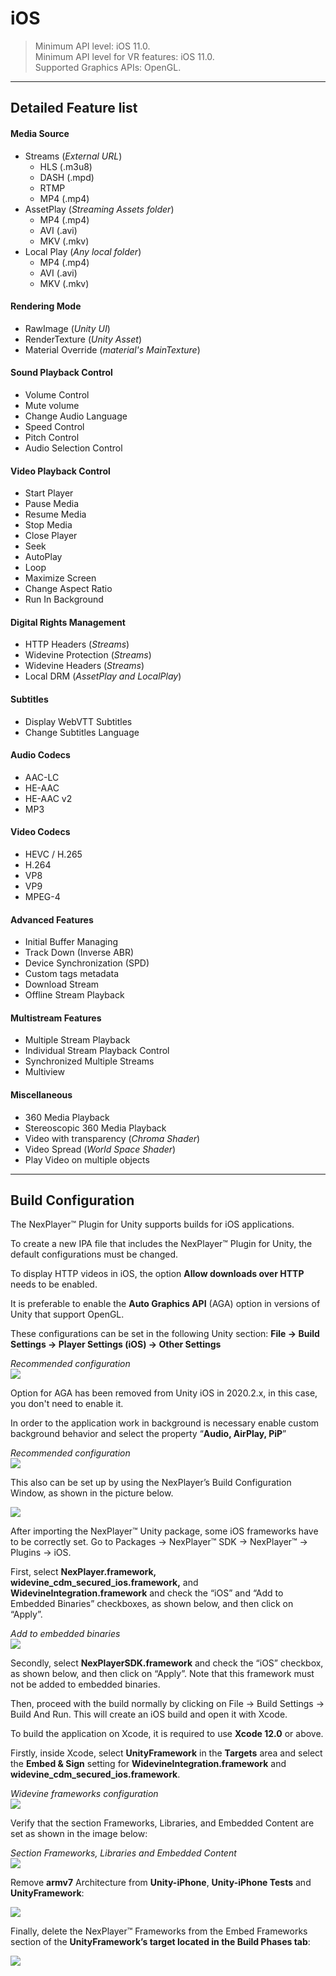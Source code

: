 # iOS

> Minimum API level: iOS 11.0.  
Minimum API level for VR features: iOS 11.0.  
Supported Graphics APIs: OpenGL.    

---
## Detailed Feature list
#### Media Source
- Streams (*External URL*)
	- HLS (.m3u8)
	- DASH (.mpd)
	- RTMP
	- MP4 (.mp4)
- AssetPlay (*Streaming Assets folder*)
	- MP4 (.mp4)
	- AVI (.avi)
	- MKV (.mkv)
- Local Play (*Any local folder*)
	- MP4 (.mp4)
	- AVI (.avi)
	- MKV (.mkv)

#### Rendering Mode  
- RawImage (*Unity UI*)	
- RenderTexture (*Unity Asset*)
- Material Override (*material's MainTexture*)

#### Sound Playback Control
- Volume Control
- Mute volume
- Change Audio Language
- Speed Control
- Pitch Control
- Audio Selection Control

#### Video Playback Control
- Start Player
- Pause Media
- Resume Media
- Stop Media
- Close Player
- Seek
- AutoPlay
- Loop
- Maximize Screen
- Change Aspect Ratio
- Run In Background

#### Digital Rights Management
- HTTP Headers (*Streams*)
- Widevine Protection (*Streams*)
- Widevine Headers (*Streams*)
- Local DRM (*AssetPlay and LocalPlay*)

#### Subtitles
- Display WebVTT Subtitles
- Change Subtitles Language

#### Audio Codecs
- AAC-LC
- HE-AAC
- HE-AAC v2
- MP3

#### Video Codecs
- HEVC / H.265
- H.264
- VP8
- VP9
- MPEG-4

#### Advanced Features
- Initial Buffer Managing
- Track Down (Inverse ABR)
- Device Synchronization (SPD)
- Custom tags metadata
- Download Stream
- Offline Stream Playback

#### Multistream Features
- Multiple Stream Playback
- Individual Stream Playback Control
- Synchronized Multiple Streams
- Multiview

#### Miscellaneous
- 360 Media Playback
- Stereoscopic 360 Media Playback
- Video with transparency (*Chroma Shader*)
- Video Spread (*World Space Shader*)
- Play Video on multiple objects

---
## Build Configuration

The NexPlayer™ Plugin for Unity supports builds for iOS applications.

To create a new IPA file that includes the NexPlayer™ Plugin for Unity, the default configurations must be changed.  

To display HTTP videos in iOS, the option **Allow downloads over HTTP** needs to be enabled.  

It is preferable to enable the **Auto Graphics API** (AGA) option in versions of Unity that support OpenGL. 

These configurations can be set in the following Unity section:
**File → Build Settings → Player Settings (iOS) → Other Settings**

*Recommended configuration*  
![](../assets/platforms/ios0.png)

Option for AGA has been removed from Unity iOS in 2020.2.x, in this case, you don't need to enable it.

In order to the application work in background is necessary enable custom background behavior and select the property “**Audio, AirPlay, PiP**”

*Recommended configuration*  
![](../assets/platforms/ios1.png)

This also can be set up by using the NexPlayer’s Build Configuration Window, as shown in the picture below.

![](../assets/platforms/ios2.png)

After importing the NexPlayer™ Unity package, some iOS frameworks have to be correctly set. Go to Packages → NexPlayer™ SDK → NexPlayer™ → Plugins → iOS.

First, select **NexPlayer.framework, widevine_cdm_secured_ios.framework,** and **WidevineIntegration.framework** and check the “iOS” and “Add to Embedded Binaries” checkboxes, as shown below, and then click on “Apply”. 

*Add to embedded binaries*  
![](../assets/platforms/ios3.png)

Secondly, select **NexPlayerSDK.framework** and check the “iOS” checkbox, as shown below, and then click on “Apply”. Note that this framework must not be added to embedded binaries.

Then, proceed with the build normally by clicking on File → Build Settings → Build And Run. This will create an iOS build and open it with Xcode.

To build the application on Xcode, it is required to use **Xcode 12.0** or above.

Firstly, inside Xcode, select **UnityFramework** in the **Targets** area and select the **Embed & Sign** setting for **WidevineIntegration.framework** and **widevine_cdm_secured_ios.framework**.

*Widevine frameworks configuration*  
![](../assets/platforms/ios4.png)

Verify that the section Frameworks, Libraries, and Embedded Content are set as shown in the image below:

*Section Frameworks, Libraries and Embedded Content*  
![](../assets/platforms/ios4.png)

Remove **armv7** Architecture from **Unity-iPhone**, **Unity-iPhone Tests** and **UnityFramework**:

![](../assets/platforms/ios5.png)

Finally, delete the NexPlayer™ Frameworks from the Embed Frameworks section of the **UnityFramework’s target located in the Build Phases tab**:

![](../assets/platforms/ios6.png)